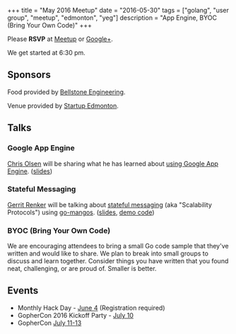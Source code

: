 +++
title = "May 2016 Meetup"
date = "2016-05-30"
tags = ["golang", "user group", "meetup", "edmonton", "yeg"]
description = "App Engine, BYOC (Bring Your Own Code)"
+++

Please **RSVP** at [Meetup](http://www.meetup.com/startupedmonton/events/227020733/) or [Google+](https://plus.google.com/events/cgl9ql88dcn4d56jgp1jr6flqos?authkey=CI3SxKqRtsjJSw).

We get started at 6:30 pm.

## Sponsors 

Food provided by [Bellstone Engineering](http://bellstone.ca/).

Venue provided by [Startup Edmonton](http://www.startupedmonton.com/).

## Talks

### Google App Engine

[Chris Olsen](https://github.com/chrisolsen) will be sharing what he has learned about [using Google App Engine](https://cloud.google.com/appengine/). ([slides](http://talks.godoc.org/github.com/edmontongo/presentations/2016-05/appengine/appengine.slide))

### Stateful Messaging

[Gerrit Renker](https://github.com/grrtrr) will be talking about [stateful messaging](http://nanomsg.org/) (aka "Scalability Protocols") using [go-mangos](https://github.com/go-mangos/mangos). ([slides](http://talks.godoc.org/github.com/edmontongo/presentations/2016-05/Stateful-Messaging-in-Go/slides/sp.slide), [demo code](https://github.com/edmontongo/presentations/tree/master/2016-05/Stateful-Messaging-in-Go/demo))

### BYOC (Bring Your Own Code)

We are encouraging attendees to bring a small Go code sample that they've written and would like to share. We plan to break into small groups to discuss and learn together. Consider things you have written that you found neat, challenging, or are proud of. Smaller is better.

## Events

* Monthly Hack Day - [June 4](http://www.meetup.com/startupedmonton/events/231029062/) (Registration required)
* GopherCon 2016 Kickoff Party - [July 10](http://www.meetup.com/Denver-Go-Language-User-Group/events/229341754/)
* GopherCon [July 11-13](https://www.gophercon.com/)
